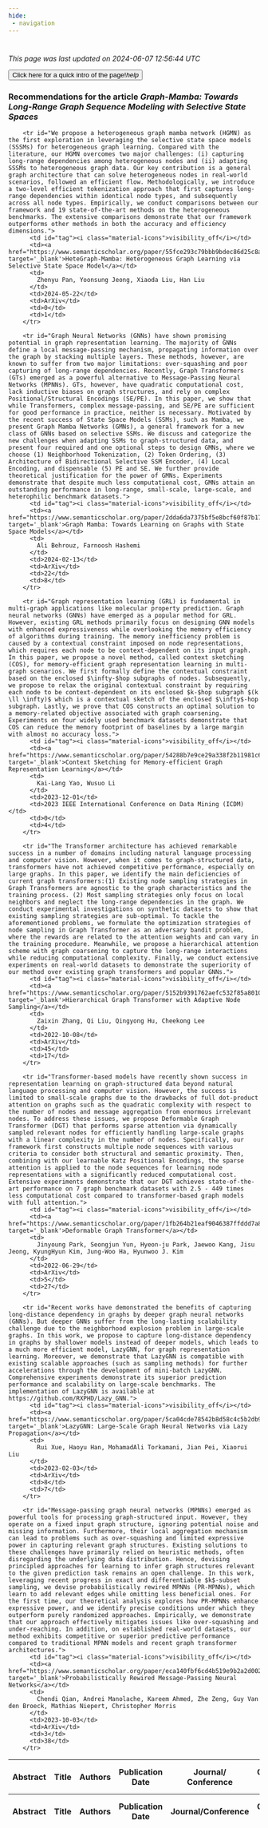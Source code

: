 ```yaml
---
hide:
 - navigation
---
```

<!DOCTYPE html>
#
<html lang="en">
<head>
  <meta charset="utf-8">
</head>

<body>
  <p>
  <i class="footer">This page was last updated on 2024-06-07 12:56:44 UTC</i>
  </p>
  
  <div class="note info" onclick="startIntro()">
    <p>
      <button type="button" class="buttons">
        <div style="display: flex; align-items: center;">
        Click here for a quick intro of the page! <i class="material-icons">help</i>
        </div>
      </button>
    </p>
  </div>

  <p>
  <h3 data-intro='Recommendations for the article'>
    Recommendations for the article <i>Graph-Mamba: Towards Long-Range Graph Sequence Modeling with Selective State Spaces</i>
  </h3>
  <table id="table1" class="display wrap" style="width:100%">
  <thead>
    <tr>
        <th data-intro='Click to view the abstract (if available)'>Abstract</th>
        <th>Title</th>
        <th>Authors</th>
        <th>Publication Date</th>
        <th>Journal/ Conference</th>
        <th>Citation count</th>
        <th data-intro='Highest h-index among the authors'>Highest h-index</th>
    </tr>
  </thead>
  <tbody>
    
        <tr id="We propose a heterogeneous graph mamba network (HGMN) as the first exploration in leveraging the selective state space models (SSSMs) for heterogeneous graph learning. Compared with the literature, our HGMN overcomes two major challenges: (i) capturing long-range dependencies among heterogeneous nodes and (ii) adapting SSSMs to heterogeneous graph data. Our key contribution is a general graph architecture that can solve heterogeneous nodes in real-world scenarios, followed an efficient flow. Methodologically, we introduce a two-level efficient tokenization approach that first captures long-range dependencies within identical node types, and subsequently across all node types. Empirically, we conduct comparisons between our framework and 19 state-of-the-art methods on the heterogeneous benchmarks. The extensive comparisons demonstrate that our framework outperforms other methods in both the accuracy and efficiency dimensions.">
          <td id="tag"><i class="material-icons">visibility_off</i></td>
          <td><a href="https://www.semanticscholar.org/paper/55fce293c79bbb9bdec86d25c8a3896f426a0549" target='_blank'>HeteGraph-Mamba: Heterogeneous Graph Learning via Selective State Space Model</a></td>
          <td>
            Zhenyu Pan, Yoonsung Jeong, Xiaoda Liu, Han Liu
          </td>
          <td>2024-05-22</td>
          <td>ArXiv</td>
          <td>0</td>
          <td>1</td>
        </tr>
    
        <tr id="Graph Neural Networks (GNNs) have shown promising potential in graph representation learning. The majority of GNNs define a local message-passing mechanism, propagating information over the graph by stacking multiple layers. These methods, however, are known to suffer from two major limitations: over-squashing and poor capturing of long-range dependencies. Recently, Graph Transformers (GTs) emerged as a powerful alternative to Message-Passing Neural Networks (MPNNs). GTs, however, have quadratic computational cost, lack inductive biases on graph structures, and rely on complex Positional/Structural Encodings (SE/PE). In this paper, we show that while Transformers, complex message-passing, and SE/PE are sufficient for good performance in practice, neither is necessary. Motivated by the recent success of State Space Models (SSMs), such as Mamba, we present Graph Mamba Networks (GMNs), a general framework for a new class of GNNs based on selective SSMs. We discuss and categorize the new challenges when adapting SSMs to graph-structured data, and present four required and one optional steps to design GMNs, where we choose (1) Neighborhood Tokenization, (2) Token Ordering, (3) Architecture of Bidirectional Selective SSM Encoder, (4) Local Encoding, and dispensable (5) PE and SE. We further provide theoretical justification for the power of GMNs. Experiments demonstrate that despite much less computational cost, GMNs attain an outstanding performance in long-range, small-scale, large-scale, and heterophilic benchmark datasets.">
          <td id="tag"><i class="material-icons">visibility_off</i></td>
          <td><a href="https://www.semanticscholar.org/paper/2dda6da7375bf5e8bcf60f87b17ba10757f3bc57" target='_blank'>Graph Mamba: Towards Learning on Graphs with State Space Models</a></td>
          <td>
            Ali Behrouz, Farnoosh Hashemi
          </td>
          <td>2024-02-13</td>
          <td>ArXiv</td>
          <td>22</td>
          <td>8</td>
        </tr>
    
        <tr id="Graph representation learning (GRL) is fundamental in multi-graph applications like molecular property prediction. Graph neural networks (GNNs) have emerged as a popular method for GRL. However, existing GRL methods primarily focus on designing GNN models with enhanced expressiveness while overlooking the memory efficiency of algorithms during training. The memory inefficiency problem is caused by a contextual constraint imposed on node representations, which requires each node to be context-dependent on its input graph. In this paper, we propose a novel method, called context sketching (COS), for memory-efficient graph representation learning in multi-graph scenarios. We first formally define the contextual constraint based on the enclosed $\infty-$hop subgraphs of nodes. Subsequently, we propose to relax the original contextual constraint by requiring each node to be context-dependent on its enclosed $k-$hop subgraph $(k \ll \infty)$ which is a contextual sketch of the enclosed $\infty$-hop subgraph. Lastly, we prove that COS constructs an optimal solution to a memory-related objective associated with graph coarsening. Experiments on four widely used benchmark datasets demonstrate that COS can reduce the memory footprint of baselines by a large margin with almost no accuracy loss.">
          <td id="tag"><i class="material-icons">visibility_off</i></td>
          <td><a href="https://www.semanticscholar.org/paper/54288b7e9ce29a338f2b11981c6b84f4f0cb9a50" target='_blank'>Context Sketching for Memory-efficient Graph Representation Learning</a></td>
          <td>
            Kai-Lang Yao, Wusuo Li
          </td>
          <td>2023-12-01</td>
          <td>2023 IEEE International Conference on Data Mining (ICDM)</td>
          <td>0</td>
          <td>4</td>
        </tr>
    
        <tr id="The Transformer architecture has achieved remarkable success in a number of domains including natural language processing and computer vision. However, when it comes to graph-structured data, transformers have not achieved competitive performance, especially on large graphs. In this paper, we identify the main deficiencies of current graph transformers:(1) Existing node sampling strategies in Graph Transformers are agnostic to the graph characteristics and the training process. (2) Most sampling strategies only focus on local neighbors and neglect the long-range dependencies in the graph. We conduct experimental investigations on synthetic datasets to show that existing sampling strategies are sub-optimal. To tackle the aforementioned problems, we formulate the optimization strategies of node sampling in Graph Transformer as an adversary bandit problem, where the rewards are related to the attention weights and can vary in the training procedure. Meanwhile, we propose a hierarchical attention scheme with graph coarsening to capture the long-range interactions while reducing computational complexity. Finally, we conduct extensive experiments on real-world datasets to demonstrate the superiority of our method over existing graph transformers and popular GNNs.">
          <td id="tag"><i class="material-icons">visibility_off</i></td>
          <td><a href="https://www.semanticscholar.org/paper/5152b9391762aefc532f85a801093bd38a6688c6" target='_blank'>Hierarchical Graph Transformer with Adaptive Node Sampling</a></td>
          <td>
            Zaixin Zhang, Qi Liu, Qingyong Hu, Cheekong Lee
          </td>
          <td>2022-10-08</td>
          <td>ArXiv</td>
          <td>45</td>
          <td>17</td>
        </tr>
    
        <tr id="Transformer-based models have recently shown success in representation learning on graph-structured data beyond natural language processing and computer vision. However, the success is limited to small-scale graphs due to the drawbacks of full dot-product attention on graphs such as the quadratic complexity with respect to the number of nodes and message aggregation from enormous irrelevant nodes. To address these issues, we propose Deformable Graph Transformer (DGT) that performs sparse attention via dynamically sampled relevant nodes for efficiently handling large-scale graphs with a linear complexity in the number of nodes. Specifically, our framework first constructs multiple node sequences with various criteria to consider both structural and semantic proximity. Then, combining with our learnable Katz Positional Encodings, the sparse attention is applied to the node sequences for learning node representations with a significantly reduced computational cost. Extensive experiments demonstrate that our DGT achieves state-of-the-art performance on 7 graph benchmark datasets with 2.5 - 449 times less computational cost compared to transformer-based graph models with full attention.">
          <td id="tag"><i class="material-icons">visibility_off</i></td>
          <td><a href="https://www.semanticscholar.org/paper/1fb264b21eaf9046387ffddd7a8bf5262674682c" target='_blank'>Deformable Graph Transformer</a></td>
          <td>
            Jinyoung Park, Seongjun Yun, Hyeon-ju Park, Jaewoo Kang, Jisu Jeong, KyungHyun Kim, Jung-Woo Ha, Hyunwoo J. Kim
          </td>
          <td>2022-06-29</td>
          <td>ArXiv</td>
          <td>5</td>
          <td>27</td>
        </tr>
    
        <tr id="Recent works have demonstrated the benefits of capturing long-distance dependency in graphs by deeper graph neural networks (GNNs). But deeper GNNs suffer from the long-lasting scalability challenge due to the neighborhood explosion problem in large-scale graphs. In this work, we propose to capture long-distance dependency in graphs by shallower models instead of deeper models, which leads to a much more efficient model, LazyGNN, for graph representation learning. Moreover, we demonstrate that LazyGNN is compatible with existing scalable approaches (such as sampling methods) for further accelerations through the development of mini-batch LazyGNN. Comprehensive experiments demonstrate its superior prediction performance and scalability on large-scale benchmarks. The implementation of LazyGNN is available at https://github.com/RXPHD/Lazy_GNN.">
          <td id="tag"><i class="material-icons">visibility_off</i></td>
          <td><a href="https://www.semanticscholar.org/paper/5ca04cde78542b8d58c4c5b2db91ddd65b56d917" target='_blank'>LazyGNN: Large-Scale Graph Neural Networks via Lazy Propagation</a></td>
          <td>
            Rui Xue, Haoyu Han, MohamadAli Torkamani, Jian Pei, Xiaorui Liu
          </td>
          <td>2023-02-03</td>
          <td>ArXiv</td>
          <td>8</td>
          <td>7</td>
        </tr>
    
        <tr id="Message-passing graph neural networks (MPNNs) emerged as powerful tools for processing graph-structured input. However, they operate on a fixed input graph structure, ignoring potential noise and missing information. Furthermore, their local aggregation mechanism can lead to problems such as over-squashing and limited expressive power in capturing relevant graph structures. Existing solutions to these challenges have primarily relied on heuristic methods, often disregarding the underlying data distribution. Hence, devising principled approaches for learning to infer graph structures relevant to the given prediction task remains an open challenge. In this work, leveraging recent progress in exact and differentiable $k$-subset sampling, we devise probabilistically rewired MPNNs (PR-MPNNs), which learn to add relevant edges while omitting less beneficial ones. For the first time, our theoretical analysis explores how PR-MPNNs enhance expressive power, and we identify precise conditions under which they outperform purely randomized approaches. Empirically, we demonstrate that our approach effectively mitigates issues like over-squashing and under-reaching. In addition, on established real-world datasets, our method exhibits competitive or superior predictive performance compared to traditional MPNN models and recent graph transformer architectures.">
          <td id="tag"><i class="material-icons">visibility_off</i></td>
          <td><a href="https://www.semanticscholar.org/paper/eca140fbf6cd4b519e9b2a2d00208af1db6c29c0" target='_blank'>Probabilistically Rewired Message-Passing Neural Networks</a></td>
          <td>
            Chendi Qian, Andrei Manolache, Kareem Ahmed, Zhe Zeng, Guy Van den Broeck, Mathias Niepert, Christopher Morris
          </td>
          <td>2023-10-03</td>
          <td>ArXiv</td>
          <td>3</td>
          <td>38</td>
        </tr>
    
  </tbody>
  <tfoot>
    <tr>
        <th>Abstract</th>
        <th>Title</th>
        <th>Authors</th>
        <th>Publication Date</th>
        <th>Journal/Conference</th>
        <th>Citation count</th>
        <th>Highest h-index</th>
    </tr>
  </tfoot>
  </table>
  </p>

</body>

<script>
var dataTableOptions = {
        initComplete: function () {
        this.api()
            .columns()
            .every(function () {
                let column = this;
 
                // Create select element
                let select = document.createElement('select');
                select.add(new Option(''));
                column.footer().replaceChildren(select);
 
                // Apply listener for user change in value
                select.addEventListener('change', function () {
                    column
                        .search(select.value, {exact: true})
                        .draw();
                });

                // keep the width of the select element same as the column
                select.style.width = '100%';
 
                // Add list of options
                column
                    .data()
                    .unique()
                    .sort()
                    .each(function (d, j) {
                        select.add(new Option(d));
                    });
            });
    },
    scrollX: false,
    scrollCollapse: true,
    paging: true,
    fixedColumns: true,
    columnDefs: [
        {"className": "dt-center", "targets": "_all"},
        // set width for both columns 0 and 1 as 25%
        { width: '5%', targets: 0 },
        { width: '25%', targets: 1 },
        { width: '20%', targets: 2 },
        { width: '10%', targets: 3 },
        { width: '20%', targets: 4 }

      ],
    pageLength: 10,
    layout: {
        topStart: {
            buttons: ['copy', 'csv', 'excel', 'pdf', 'print']
        }
    }
  }
  new DataTable('#table1', dataTableOptions);
  
  var table = $('#table1').DataTable();
  $('#table1 tbody').on('click', 'td:first-child', function () {
    var tr = $(this).closest('tr');
    var row = table.row( tr );

    var rowId = tr.attr('id');
    // alert(rowId);

    if (row.child.isShown()) {
      // This row is already open - close it.
      row.child.hide();
      tr.removeClass('shown');
      tr.find('td:first-child').html('<i class="material-icons">visibility_off</i>');
    } else {
      // Open row.
      // row.child('foo').show();
      var content = '<div class="child-row-content"><strong>Abstract:</strong> ' + rowId + '</div>';
      row.child(content).show();
      tr.addClass('shown');
      tr.find('td:first-child').html('<i class="material-icons">visibility</i>');
    }
  });
</script>
<style>
  .child-row-content {
    text-align: justify;
    text-justify: inter-word;
    word-wrap: break-word; /* Ensure long words are broken */
    white-space: normal; /* Ensure text wraps to the next line */
    max-width: 100%; /* Ensure content does not exceed the table width */
    padding: 10px; /* Optional: add some padding for better readability */
    /* font size */
    font-size: small;
  }
</style>
</html>